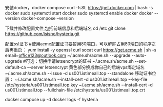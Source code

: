 安装docker，docker compose
curl -fsSL https://get.docker.com | bash -s docker
sudo systemctl start docker
sudo systemctl enable docker
docker --version
docker-compose –version

下载并修改配置文件,包括前端信息和后端域名
cd /etc
git clone https://github.com/isisno/hysteria.git

配置ssl证书 #使用acme配置证书要暂用80端口，可以解除占用80端口的程序之后再重启：
yum install -y openssl curl socat
curl https://get.acme.sh | sh -s email=office123@outlook.com
~/.acme.sh/acme.sh --upgrade --auto-upgrade
#可选：切换申请letsencrypt的证书
~/.acme.sh/acme.sh --set-default-ca --server letsencrypt
黄色部分换成你自己的后端vps绑定域名
~/.acme.sh/acme.sh --issue -d us001.istimeall.top --standalone
移动证书位置：
~/.acme.sh/acme.sh --install-cert -d us001.istimeall.top --key-file /etc/hysteria/us001.istimeall.top.key
~/.acme.sh/acme.sh --install-cert -d us001.istimeall.top --fullchain-file /etc/hysteria/us001.istimeall.top.crt

docker compose up -d
docker logs -f hysteria
